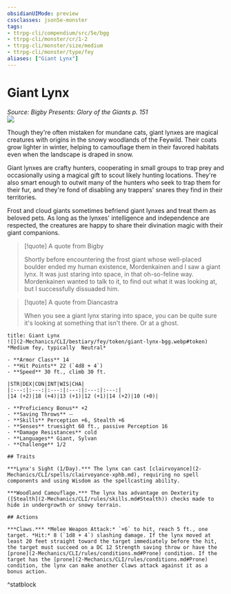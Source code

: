 ```yaml
---
obsidianUIMode: preview
cssclasses: json5e-monster
tags:
- ttrpg-cli/compendium/src/5e/bgg
- ttrpg-cli/monster/cr/1-2
- ttrpg-cli/monster/size/medium
- ttrpg-cli/monster/type/fey
aliases: ["Giant Lynx"]
---
```

# Giant Lynx
*Source: Bigby Presents: Glory of the Giants p. 151*  
![](2-Mechanics/CLI/bestiary/fey/img/giant-lynx.webp#right)

Though they're often mistaken for mundane cats, giant lynxes are magical creatures with origins in the snowy woodlands of the Feywild. Their coats grow lighter in winter, helping to camouflage them in their favored habitats even when the landscape is draped in snow.

Giant lynxes are crafty hunters, cooperating in small groups to trap prey and occasionally using a magical gift to scout likely hunting locations. They're also smart enough to outwit many of the hunters who seek to trap them for their fur, and they're fond of disabling any trappers' snares they find in their territories.

Frost and cloud giants sometimes befriend giant lynxes and treat them as beloved pets. As long as the lynxes' intelligence and independence are respected, the creatures are happy to share their divination magic with their giant companions.

> [!quote] A quote from Bigby  
> 
> Shortly before encountering the frost giant whose well-placed boulder ended my human existence, Mordenkainen and I saw a giant lynx. It was just staring into space, in that oh-so-feline way. Mordenkainen wanted to talk to it, to find out what it was looking at, but I successfully dissuaded him.

> [!quote] A quote from Diancastra  
> 
> When you see a giant lynx staring into space, you can be quite sure it's looking at something that isn't there. Or at a ghost.


```ad-statblock
title: Giant Lynx
![](2-Mechanics/CLI/bestiary/fey/token/giant-lynx-bgg.webp#token)
*Medium fey, typically  Neutral*

- **Armor Class** 14 
- **Hit Points** 22 (`4d8 + 4`) 
- **Speed** 30 ft., climb 30 ft.

|STR|DEX|CON|INT|WIS|CHA|
|:---:|:---:|:---:|:---:|:---:|:---:|
|14 (+2)|18 (+4)|13 (+1)|12 (+1)|14 (+2)|10 (+0)|

- **Proficiency Bonus** +2
- **Saving Throws** ⏤
- **Skills** Perception +6, Stealth +6
- **Senses** truesight 60 ft., passive Perception 16
- **Damage Resistances** cold
- **Languages** Giant, Sylvan
- **Challenge** 1/2

## Traits

***Lynx's Sight (1/Day).*** The lynx can cast [clairvoyance](2-Mechanics/CLI/spells/clairvoyance-xphb.md), requiring no spell components and using Wisdom as the spellcasting ability.

***Woodland Camouflage.*** The lynx has advantage on Dexterity ([Stealth](2-Mechanics/CLI/rules/skills.md#Stealth)) checks made to hide in undergrowth or snowy terrain.

## Actions

***Claws.*** *Melee Weapon Attack:* `+6` to hit, reach 5 ft., one target. *Hit:* 8 (`1d8 + 4`) slashing damage. If the lynx moved at least 20 feet straight toward the target immediately before the hit, the target must succeed on a DC 12 Strength saving throw or have the [prone](2-Mechanics/CLI/rules/conditions.md#Prone) condition. If the target has the [prone](2-Mechanics/CLI/rules/conditions.md#Prone) condition, the lynx can make another Claws attack against it as a bonus action.
```
^statblock